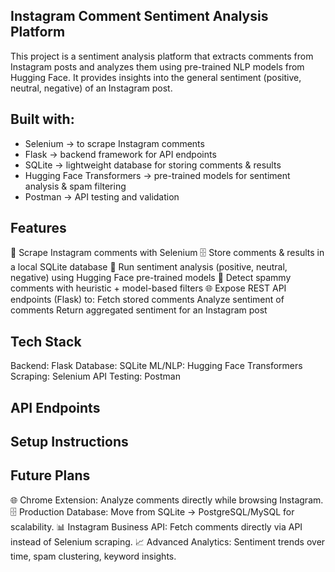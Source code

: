 ## Instagram Comment Sentiment Analysis Platform

This project is a sentiment analysis platform that extracts comments from Instagram posts and analyzes them using pre-trained NLP models from Hugging Face. It provides insights into the general sentiment (positive, neutral, negative) of an Instagram post.

## Built with:
- Selenium → to scrape Instagram comments
- Flask → backend framework for API endpoints
- SQLite → lightweight database for storing comments & results
- Hugging Face Transformers → pre-trained models for sentiment analysis & spam filtering
- Postman → API testing and validation

## Features
🔎 Scrape Instagram comments with Selenium
🗄️ Store comments & results in a local SQLite database
🤖 Run sentiment analysis (positive, neutral, negative) using Hugging Face pre-trained models
🛑 Detect spammy comments with heuristic + model-based filters
🌐 Expose REST API endpoints (Flask) to:
  Fetch stored comments
  Analyze sentiment of comments
  Return aggregated sentiment for an Instagram post

## Tech Stack
Backend: Flask
Database: SQLite
ML/NLP: Hugging Face Transformers
Scraping: Selenium
API Testing: Postman

## API Endpoints

## Setup Instructions

## Future Plans
🌐 Chrome Extension: Analyze comments directly while browsing Instagram.
🗄️ Production Database: Move from SQLite → PostgreSQL/MySQL for scalability.
📊 Instagram Business API: Fetch comments directly via API instead of Selenium scraping.
📈 Advanced Analytics: Sentiment trends over time, spam clustering, keyword insights.
